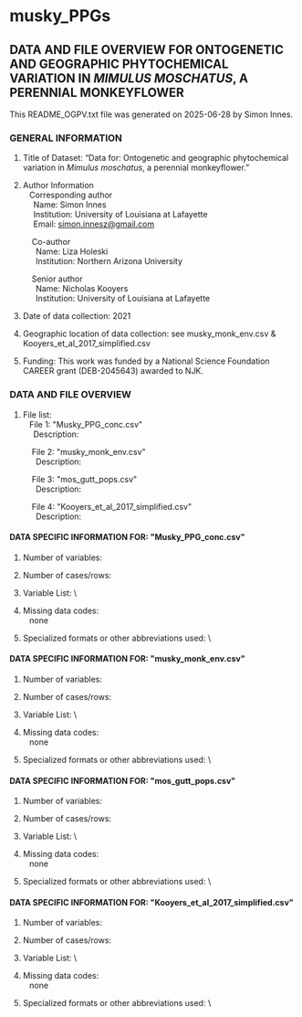 # musky_PPGs

## DATA AND FILE OVERVIEW FOR ONTOGENETIC AND GEOGRAPHIC PHYTOCHEMICAL VARIATION IN <i>MIMULUS MOSCHATUS</i>, A PERENNIAL MONKEYFLOWER

This README_OGPV.txt file was generated on 2025-06-28 by Simon Innes.

### GENERAL INFORMATION

1. Title of Dataset: “Data for: Ontogenetic and geographic phytochemical variation in <i>Mimulus moschatus</i>, a perennial monkeyflower.”

2. Author Information \
&ensp; Corresponding author \
&emsp; Name: Simon Innes \
&emsp; Institution: University of Louisiana at Lafayette \
&emsp; Email: simon.innesz@gmail.com 

&emsp;&emsp;&ensp; Co-author \
&emsp;&emsp;&ensp;&ensp; Name: Liza Holeski \
&emsp;&emsp;&ensp;&ensp; Institution: Northern Arizona University 

&emsp;&emsp;&ensp; Senior author \
&emsp;&emsp;&ensp;&ensp; Name: Nicholas Kooyers \
&emsp;&emsp;&ensp;&ensp; Institution: University of Louisiana at Lafayette 

3. Date of data collection: 2021

4. Geographic location of data collection: see musky_monk_env.csv & Kooyers_et_al_2017_simplified.csv

5. Funding: This work was funded by a National Science Foundation CAREER grant (DEB-2045643) awarded to NJK.

### DATA AND FILE OVERVIEW

1. File list: \
&ensp; File 1: "Musky_PPG_conc.csv" \
&emsp; Description: 

&emsp;&emsp;&ensp; File 2: "musky_monk_env.csv" \
&emsp;&emsp;&ensp;&ensp; Description: 

&emsp;&emsp;&ensp; File 3: "mos_gutt_pops.csv" \
&emsp;&emsp;&ensp;&ensp; Description: 

&emsp;&emsp;&ensp; File 4: "Kooyers_et_al_2017_simplified.csv" \
&emsp;&emsp;&ensp;&ensp; Description: 


#### DATA SPECIFIC INFORMATION FOR: "Musky_PPG_conc.csv"

1. Number of variables: 

2. Number of cases/rows: 

3. Variable List: \


4. Missing data codes: \
&ensp; none

5. Specialized formats or other abbreviations used: \


#### DATA SPECIFIC INFORMATION FOR: "musky_monk_env.csv"

1. Number of variables: 

2. Number of cases/rows: 

3. Variable List: \


4. Missing data codes: \
&ensp; none

5. Specialized formats or other abbreviations used: \


#### DATA SPECIFIC INFORMATION FOR: "mos_gutt_pops.csv"

1. Number of variables: 

2. Number of cases/rows: 

3. Variable List: \


4. Missing data codes: \
&ensp; none

5. Specialized formats or other abbreviations used: \


#### DATA SPECIFIC INFORMATION FOR: "Kooyers_et_al_2017_simplified.csv"

1. Number of variables: 

2. Number of cases/rows: 

3. Variable List: \


4. Missing data codes: \
&ensp; none

5. Specialized formats or other abbreviations used: \


